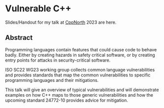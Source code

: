# Vulnerable C++

Slides/Handout for my talk at [CppNorth](https://cppnorth.ca/) 2023 are here.

## Abstract

Programming languages contain features that could cause code to behave badly. Either by creating hazards in safety critical software, or by creating entry points for attacks in security-critical software.

ISO SC22 WG23 working group collects common language vulnerabilities and provides standards that map the common vulnerabilities to specific programming languages and their mitigations.

This talk will give an overview of typical vulnerabilities and will demonstrate examples on how C++ maps to those generic vulnerabilities and how the upcoming standard 24772-10 provides advice for mitigation.